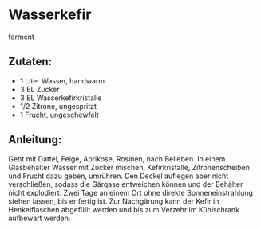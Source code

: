 Wasserkefir
===
ferment

Zutaten:
---
- 1 Liter Wasser, handwarm
- 3 EL Zucker
- 3 EL Wasserkefirkristalle
- 1/2  Zitrone, ungespritzt
- 1  Frucht, ungeschewfelt

Anleitung:
---
Geht mit Dattel, Feige, Aprikose, Rosinen, nach Belieben.
In einem Glasbehälter Wasser mit Zucker mischen, Kefirkristalle, Zitronenscheiben und Frucht dazu geben, umrühren.
Den Deckel auflegen aber nicht verschließen, sodass die Gärgase entweichen können und der Behälter nicht explodiert.
Zwei Tage an einem Ort ohne direkte Sonneneinstrahlung stehen lassen, bis er fertig ist.
Zur Nachgärung kann der Kefir in Henkelflaschen abgefüllt werden und bis zum Verzehr im Kühlschrank aufbewart werden.